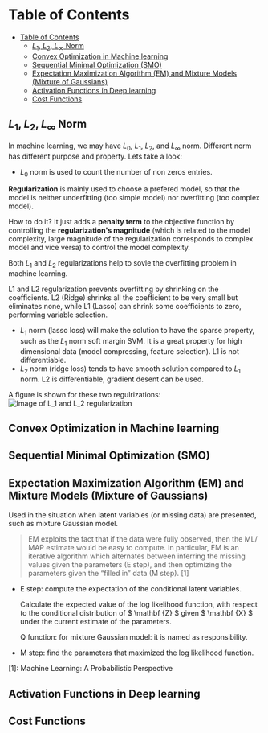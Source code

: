 
<script type="text/javascript"
        src="https://cdnjs.cloudflare.com/ajax/libs/mathjax/2.7.0/MathJax.js?config=TeX-AMS_CHTML"></script>

<script type="text/x-mathjax-config">
MathJax.Hub.Config({
tex2jax: {
inlineMath: [['$','$'], ['\\(','\\)']],
processEscapes: true},
jax: ["input/TeX","input/MathML","input/AsciiMath","output/CommonHTML"],
extensions: ["tex2jax.js","mml2jax.js","asciimath2jax.js","MathMenu.js","MathZoom.js","AssistiveMML.js", "[Contrib]/a11y/accessibility-menu.js"],
TeX: {
extensions: ["AMSmath.js","AMSsymbols.js","noErrors.js","noUndefined.js"],
equationNumbers: {
autoNumber: "AMS"
}
}
});
</script>

# Table of Contents

<!-- TOC depthFrom:1 depthTo:6 withLinks:1 updateOnSave:1 orderedList:0 -->

- [Table of Contents](#table-of-contents)
	- [$L_1$, $L_2$, $L_{\infty}$ Norm](#l1-l2-linfty-norm)
	- [Convex Optimization in Machine learning](#convex-optimization-in-machine-learning)
	- [Sequential Minimal Optimization (SMO)](#sequential-minimal-optimization-smo)
	- [Expectation Maximization Algorithm (EM) and Mixture Models (Mixture of Gaussians)](#expectation-maximization-algorithm-em-and-mixture-models-mixture-of-gaussians)
	- [Activation Functions in Deep learning](#activation-functions-in-deep-learning)
	- [Cost Functions](#cost-functions)

<!-- /TOC -->

## $L_1$, $L_2$, $L_{\infty}$ Norm
In machine learning, we may have $L_0$, $L_1$, $L_2$, and $L_{\infty}$ norm. Different norm has different purpose and property. Lets take a look:

- $L_0$ norm is used to count the number of non zeros entries.

**Regularization** is mainly used to choose a prefered model, so that the model is neither underfitting (too simple model) nor overfitting (too complex model).

How to do it? It just adds a **penalty term** to the objective function by controlling the **regularization's magnitude** (which is related to the model complexity, large magnitude of the regularization corresponds to complex model and vice versa) to control the model complexity.

Both $L_1$ and $L_2$ regularizations help to sovle the overfitting problem in machine learning.

L1 and L2 regularization prevents overfitting by shrinking on the coefficients. L2 (Ridge) shrinks all the coefficient to be very small but eliminates none, while L1 (Lasso) can shrink some coefficients to zero, performing variable selection.

  - $L_1$ norm (lasso loss) will make the solution to have the sparse property, such as the $L_1$ norm soft margin SVM. It is a great property for high dimensional data (model compressing, feature selection). L1 is not differentiable.
  - $L_2$ norm (ridge loss) tends to have smooth solution compared to $L_1$ norm. L2 is differentiable, gradient desent can be used.

A figure is shown for these two regulrizations:
![Image of $L_1$ and $L_2$ regularization](https://JuneEtoile.github.io/images/l1_l2_norm.png)


## Convex Optimization in Machine learning

## Sequential Minimal Optimization (SMO)

## Expectation Maximization Algorithm (EM) and Mixture Models (Mixture of Gaussians)
Used in the situation when latent variables (or missing data) are presented, such as mixture Gaussian model.

>EM exploits the fact that if the data were fully observed, then the ML/ MAP estimate would be
easy to compute. In particular, EM is an iterative algorithm which alternates between inferring
the missing values given the parameters (E step), and then optimizing the parameters given the
“filled in” data (M step). [1]



* E step: compute the expectation of the conditional latent variables.

  Calculate the expected value of the log likelihood function, with respect to the conditional distribution of $ \mathbf {Z} $  given $ \mathbf {X} $  under the current estimate of the parameters.

  Q function: for mixture Gaussian model: it is named as responsibility.

* M step: find the parameters that maximized the log likelihood function.


[1]: Machine Learning: A Probabilistic Perspective

## Activation Functions in Deep learning

## Cost Functions
